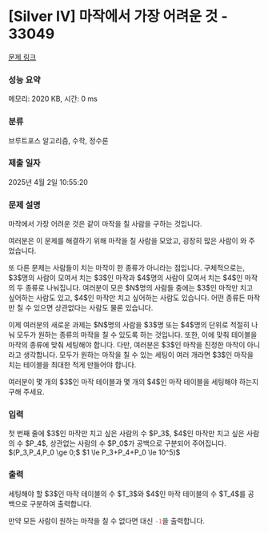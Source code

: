 # [Silver IV] 마작에서 가장 어려운 것 - 33049 

[문제 링크](https://www.acmicpc.net/problem/33049) 

### 성능 요약

메모리: 2020 KB, 시간: 0 ms

### 분류

브루트포스 알고리즘, 수학, 정수론

### 제출 일자

2025년 4월 2일 10:55:20

### 문제 설명

<p>마작에서 가장 어려운 것은 같이 마작을 칠 사람을 구하는 것입니다.</p>

<p>여러분은 이 문제를 해결하기 위해 마작을 칠 사람을 모았고, 굉장히 많은 사람이 와 주었습니다.</p>

<p>또 다른 문제는 사람들이 치는 마작이 한 종류가 아니라는 점입니다. 구체적으로는, $3$명의 사람이 모여서 치는 $3$인 마작과 $4$명의 사람이 모여서 치는 $4$인 마작의 두 종류로 나눠집니다. 여러분이 모은 $N$명의 사람들 중에는 $3$인 마작만 치고 싶어하는 사람도 있고, $4$인 마작만 치고 싶어하는 사람도 있습니다. 어떤 종류든 마작만 칠 수 있으면 상관없다는 사람도 물론 있습니다.</p>

<p>이제 여러분의 새로운 과제는 $N$명의 사람을 $3$명 또는 $4$명의 단위로 적절히 나눠 모두가 원하는 종류의 마작을 칠 수 있도록 하는 것입니다. 또한, 이에 맞춰 테이블을 마작의 종류에 맞춰 세팅해야 합니다. 다만, 여러분은 $3$인 마작을 진정한 마작이 아니라고 생각합니다. 모두가 원하는 마작을 칠 수 있는 세팅이 여러 개라면 $3$인 마작을 치는 테이블을 최대한 적게 만들어야 합니다.</p>

<p>여러분이 몇 개의 $3$인 마작 테이블과 몇 개의 $4$인 마작 테이블을 세팅해야 하는지 구해 주세요.</p>

### 입력 

 <p>첫 번째 줄에 $3$인 마작만 치고 싶은 사람의 수 $P_3$, $4$인 마작만 치고 싶은 사람의 수 $P_4$, 상관없는 사람의 수 $P_0$가 공백으로 구분되어 주어집니다. $(P_3,P_4,P_0 \ge 0;$ $1 \le P_3+P_4+P_0 \le 10^5)$</p>

### 출력 

 <p>세팅해야 할 $3$인 마작 테이블의 수 $T_3$와 $4$인 마작 테이블의 수 $T_4$를 공백으로 구분하여 출력합니다.</p>

<p>만약 모든 사람이 원하는 마작을 칠 수 없다면 대신 <code><span style="color:#e74c3c;">-1</span></code>을 출력합니다.</p>

